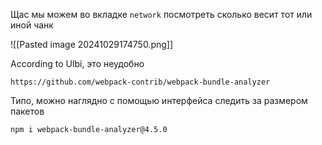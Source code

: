 
Щас мы можем во вкладке `network` посмотреть сколько весит тот или иной чанк

![[Pasted image 20241029174750.png]]

According to Ulbi, это неудобно

```URL:
https://github.com/webpack-contrib/webpack-bundle-analyzer
```

Типо, можно наглядно с помощью интерфейса следить за размером пакетов

```BASH:
npm i webpack-bundle-analyzer@4.5.0
```

